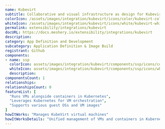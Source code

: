 ```yaml
---
name: Kubevirt
subtitle: Collaborative and visual infrastructure as design for Kubevirt
colorIcon: /assets/images/integration/kubevirt/icons/color/kubevirt-color.svg
whiteIcon: /assets/images/integration/kubevirt/icons/white/kubevirt-white.svg
permalink: extensibility/integrations/kubevirt
docURL: https://docs.meshery.io/extensibility/integrations/kubevirt
description: 
category: App Definition and Development
subcategory: Application Definition & Image Build
registrant: Github
components: 
- name: ssp
  colorIcon: assets/images/integration/kubevirt/components/ssp/icons/color/ssp-color.svg
  whiteIcon: assets/images/integration/kubevirt/components/ssp/icons/white/ssp-white.svg
  description: 
componentsCount: 1
relationships: 
relationshipsCount: 0
featureList: [
  "Runs VMs alongside containers in Kubernetes",
  "Leverages Kubernetes for VM orchestration",
  "Supports various guest OSs and VM images"
]
howItWorks: "Manages KubeVirt virtual machines"
howItWorksDetails: "Unified management of VMs and containers in Kubernetes"
---
```

